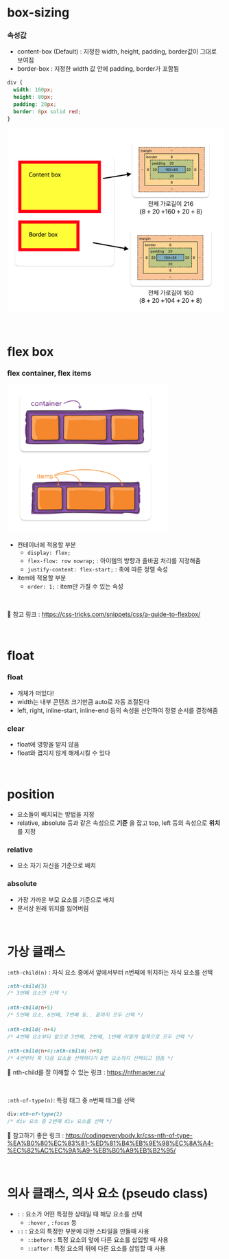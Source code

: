 # box-sizing

### 속성값
- content-box (Default) : 지정한 width, height, padding, border값이 그대로 보여짐
- border-box : 지정한 width 값 안에 padding, border가 포함됨

```css
div {
  width: 160px;
  height: 80px;
  padding: 20px;
  border: 8px solid red;
}
```
![boxsizing](./css_images/box-sizing00.png)

<br/>

# flex box

### flex container, flex items

![flexbox](./css_images/flexbox00.png)

- 컨테이너에 적용할 부분
  - `display: flex;`
  - `flex-flow: row nowrap;` : 아이템의 방향과 줄바꿈 처리를 지정해줌
  - `justify-content: flex-start;` : 축에 따른 정렬 속성
- item에 적용할 부분
  - `order: 1;` : item만 가질 수 있는 속성

<br/>

:link: 참고 링크 : https://css-tricks.com/snippets/css/a-guide-to-flexbox/

<br/>

# float

### float

- 개체가 떠있다!
- width는 내부 콘텐츠 크기만큼 auto로 자동 조절된다
- left, right, inline-start, inline-end 등의 속성을 선언하여 정렬 순서를 결정해줌

### clear

- float에 영향을 받지 않음
- float와 겹치지 않게 해제시킬 수 있다

<br/>

# position

- 요소들이 배치되는 방법을 지정
- relative, absolute 등과 같은 속성으로 __기준__ 을 잡고 top, left 등의 속성으로 __위치__ 를 지정

### relative

- 요소 자기 자신을 기준으로 배치

### absolute

- 가장 가까운 부모 요소를 기준으로 배치
- 문서상 원래 위치를 잃어버림

<br/>

# 가상 클래스

`:nth-child(n)` : 자식 요소 중에서 앞에서부터 n번째에 위치하는 자식 요소를 선택
```css
:nth-child(3)
/* 3번째 요소만 선택 */

:nth-child(n+5)
/* 5번째 요소, 6번째, 7번째 등.. 끝까지 모두 선택 */

:nth-child(-n+4)
/* 4번째 요소부터 앞으로 3번째, 2번째, 1번째 이렇게 앞쪽으로 모두 선택 */

:nth-child(n+4):nth-child(-n+8)
/* 4번부터 쭉 다음 요소들 선택하다가 8번 요소까지 선택되고 멈춤 */
```
:link: nth-child를 잘 이해할 수 있는 링크 : https://nthmaster.ru/

<br/>

`:nth-of-type(n)`: 특정 태그 중 n번째 태그를 선택

```css
div:nth-of-type(2)
/* div 요소 중 2번째 div 요소를 선택 */
```
:link: 참고하기 좋은 링크 : https://codingeverybody.kr/css-nth-of-type-%EA%B0%80%EC%83%81-%ED%81%B4%EB%9E%98%EC%8A%A4-%EC%82%AC%EC%9A%A9-%EB%B0%A9%EB%B2%95/

<br/>

# 의사 클래스, 의사 요소 (pseudo class)

- `:` : 요소가 어떤 특정한 상태일 때 해당 요소를 선택
  - `:hover` , `:focus` 등
- `::` : 요소의 특정한 부분에 대한 스타일을 만들때 사용
  - `::before` : 특정 요소의 앞에 다른 요소를 삽입할 때 사용
  - `::after` : 특정 요소의 뒤에 다른 요소를 삽입할 때 사용


